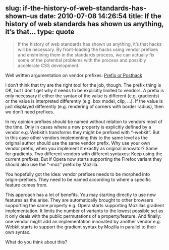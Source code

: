 slug: if-the-history-of-web-standards-has-shown-us
date: 2010-07-08 14:26:54
title: If the history of web standards has shown us anything, it’s that...
type: quote
---

> If the history of web standards has shown us anything, it’s that hacks will be necessary. By front-loading the hacks using vendor prefixes and enshrining them in the standards process, we can actually fix some of the potential problems with the process and possibly accelerate CSS development.

Well written argumentation on vendor prefixes: [Prefix or Posthack](http://www.alistapart.com/articles/prefix-or-posthack/)

 I don’t think that try are the right tool for the job, though. The prefix thing is OK, but I don’t get why it needs to be explicitly limited to vendors. A prefix is only necessary if either the syntax of the value is different (e.g. gradients) or the value is interpreted differently (e.g. box model, clip, …). If the value is just displayed differently (e.g. rendering of corners with border radius), then we don’t need prefixes.

 In my opinion prefixes should be named without relation to vendors most of the time. Only in cases where a new property is explicitly defined by a vendor e.g. Webkit’s transforms they might be prefixed with “-webkit”. But in this case other vendors implementing this to the same level as the original author should use the same vendor prefix. Why use your own vendor prefix, when you implement it exactly as original innovator? Same for gradients. Two different vendors with different syntaxes: Keep using the current prefixes. But if Opera now starts supporting the Firefox variant they should also use the “-moz” prefix by Mozilla.

 You hopefully got the idea: vendor prefixes needs to be morphed into origin-prefixes. They need to be named according to where a specific feature comes from.

 This approach has a lot of benefits. You may starting directly to use new features as the arise. They are automatically brought to other browsers supporting the same property e.g. Opera starts supporting Mozillas gradient implementation. It limits the number of variants to the lowest possible set as it only deals with the public permutations of a property/feature. And finally: one vendor might add an implementation innovated by another vendor e.g. Webkit starts to support the gradient syntax by Mozilla in parallel to their own syntax.

 What do you think about this?
